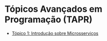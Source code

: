 # Tópicos Avançados em Programação (TAPR)

- [Tópico 1: Introdução sobre Microsserviços](/TAPR-2023/topico1/Readme.md)